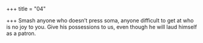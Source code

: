 +++
title = "04"

+++
 Smash anyone who doesn’t press soma, anyone difficult to get at who is  no joy to you.
Give his possessions to us, even though he will laud himself as a patron. 